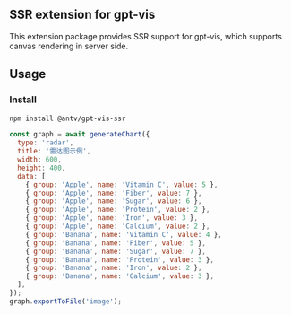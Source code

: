 ## SSR extension for gpt-vis

This extension package provides SSR support for gpt-vis, which supports canvas rendering in server side.

## Usage

### Install

```bash
npm install @antv/gpt-vis-ssr
```

```js
const graph = await generateChart({
  type: 'radar',
  title: '雷达图示例',
  width: 600,
  height: 400,
  data: [
    { group: 'Apple', name: 'Vitamin C', value: 5 },
    { group: 'Apple', name: 'Fiber', value: 7 },
    { group: 'Apple', name: 'Sugar', value: 6 },
    { group: 'Apple', name: 'Protein', value: 2 },
    { group: 'Apple', name: 'Iron', value: 3 },
    { group: 'Apple', name: 'Calcium', value: 2 },
    { group: 'Banana', name: 'Vitamin C', value: 4 },
    { group: 'Banana', name: 'Fiber', value: 5 },
    { group: 'Banana', name: 'Sugar', value: 7 },
    { group: 'Banana', name: 'Protein', value: 3 },
    { group: 'Banana', name: 'Iron', value: 2 },
    { group: 'Banana', name: 'Calcium', value: 3 },
  ],
});
graph.exportToFile('image');
```
